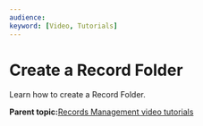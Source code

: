 ```yaml
---
audience: 
keyword: [Video, Tutorials]
---
```


# Create a Record Folder

Learn how to create a Record Folder.

  

**Parent topic:**[Records Management video tutorials](../topics/alfresco-video-tutorials-rm.md)

